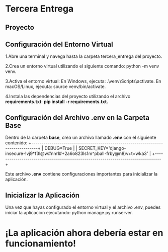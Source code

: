 
# Tercera Entrega                             
## Proyecto                                


## Configuración del Entorno Virtual

1.Abre una terminal y navega hasta la carpeta tercera_entrega del proyecto.

2.Crea un entorno virtual utilizando el siguiente comando: python -m venv venv.

3.Activa el entorno virtual:
    En Windows, ejecuta: .\\venv\\Scripts\\activate.
    En macOS/Linux, ejecuta: source venv/bin/activate.

4.Instala las dependencias del proyecto utilizando el archivo **requirements.txt**: **pip install -r requirements.txt.**

## Configuración del Archivo .env en la Carpeta Base

Dentro de la carpeta **base**, crea un archivo llamado **.env** con el siguiente contenido:
+---------------------------------------------------------------------------------+
| DEBUG=True                                                                      |
| SECRET_KEY='django-insecure-!vj9*f3l@w#nm1#+2a6o823ls1m^pball-frby@n8)v+t=wka3' |
+---------------------------------------------------------------------------------+

Este archivo **.env** contiene configuraciones importantes para inicializar la aplicación.

## Inicializar la Aplicación
Una vez que hayas configurado el entorno virtual y el archivo .env, puedes iniciar la aplicación ejecutando: python manage.py runserver.

# **¡La aplicación ahora debería estar en funcionamiento!**
